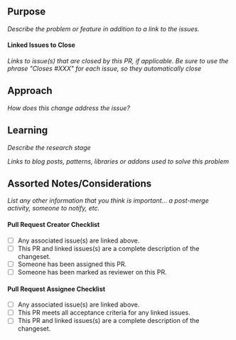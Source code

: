 ## Purpose

_Describe the problem or feature in addition to a link to the issues._

#### Linked Issues to Close

_Links to issue(s) that are closed by this PR, if applicable. Be sure to use the phrase "Closes #XXX" for each issue, so they automatically close_

## Approach

_How does this change address the issue?_

## Learning

_Describe the research stage_

_Links to blog posts, patterns, libraries or addons used to solve this problem_

## Assorted Notes/Considerations

_List any other information that you think is important... a post-merge activity, someone to notify, etc._

#### Pull Request Creator Checklist

- [ ] Any associated issue(s) are linked above.
- [ ] This PR and linked issues(s) are a complete description of the changeset.
- [ ] Someone has been assigned this PR.
- [ ] Someone has been marked as reviewer on this PR.

#### Pull Request Assignee Checklist

- [ ] Any associated issue(s) are linked above.
- [ ] This PR meets all acceptance criteria for any linked issues.
- [ ] This PR and linked issues(s) are a complete description of the changeset.

